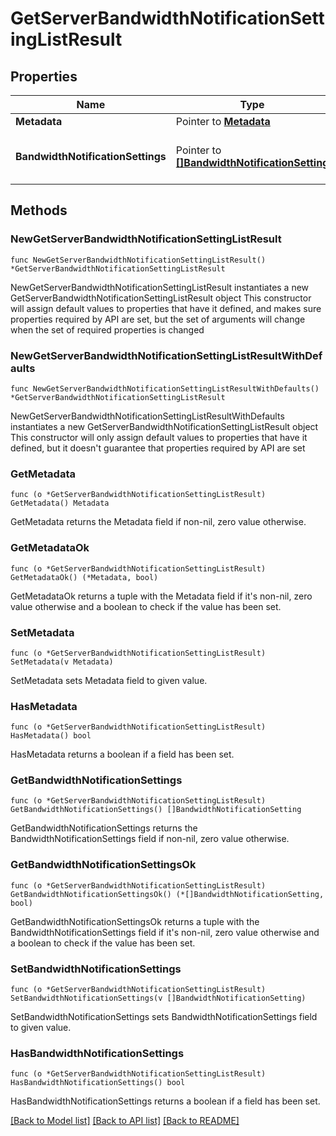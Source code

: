 # GetServerBandwidthNotificationSettingListResult

## Properties

Name | Type | Description | Notes
------------ | ------------- | ------------- | -------------
**Metadata** | Pointer to [**Metadata**](Metadata.md) |  | [optional] 
**BandwidthNotificationSettings** | Pointer to [**[]BandwidthNotificationSetting**](BandwidthNotificationSetting.md) | An array of Bandwidth Notification Settings | [optional] 

## Methods

### NewGetServerBandwidthNotificationSettingListResult

`func NewGetServerBandwidthNotificationSettingListResult() *GetServerBandwidthNotificationSettingListResult`

NewGetServerBandwidthNotificationSettingListResult instantiates a new GetServerBandwidthNotificationSettingListResult object
This constructor will assign default values to properties that have it defined,
and makes sure properties required by API are set, but the set of arguments
will change when the set of required properties is changed

### NewGetServerBandwidthNotificationSettingListResultWithDefaults

`func NewGetServerBandwidthNotificationSettingListResultWithDefaults() *GetServerBandwidthNotificationSettingListResult`

NewGetServerBandwidthNotificationSettingListResultWithDefaults instantiates a new GetServerBandwidthNotificationSettingListResult object
This constructor will only assign default values to properties that have it defined,
but it doesn't guarantee that properties required by API are set

### GetMetadata

`func (o *GetServerBandwidthNotificationSettingListResult) GetMetadata() Metadata`

GetMetadata returns the Metadata field if non-nil, zero value otherwise.

### GetMetadataOk

`func (o *GetServerBandwidthNotificationSettingListResult) GetMetadataOk() (*Metadata, bool)`

GetMetadataOk returns a tuple with the Metadata field if it's non-nil, zero value otherwise
and a boolean to check if the value has been set.

### SetMetadata

`func (o *GetServerBandwidthNotificationSettingListResult) SetMetadata(v Metadata)`

SetMetadata sets Metadata field to given value.

### HasMetadata

`func (o *GetServerBandwidthNotificationSettingListResult) HasMetadata() bool`

HasMetadata returns a boolean if a field has been set.

### GetBandwidthNotificationSettings

`func (o *GetServerBandwidthNotificationSettingListResult) GetBandwidthNotificationSettings() []BandwidthNotificationSetting`

GetBandwidthNotificationSettings returns the BandwidthNotificationSettings field if non-nil, zero value otherwise.

### GetBandwidthNotificationSettingsOk

`func (o *GetServerBandwidthNotificationSettingListResult) GetBandwidthNotificationSettingsOk() (*[]BandwidthNotificationSetting, bool)`

GetBandwidthNotificationSettingsOk returns a tuple with the BandwidthNotificationSettings field if it's non-nil, zero value otherwise
and a boolean to check if the value has been set.

### SetBandwidthNotificationSettings

`func (o *GetServerBandwidthNotificationSettingListResult) SetBandwidthNotificationSettings(v []BandwidthNotificationSetting)`

SetBandwidthNotificationSettings sets BandwidthNotificationSettings field to given value.

### HasBandwidthNotificationSettings

`func (o *GetServerBandwidthNotificationSettingListResult) HasBandwidthNotificationSettings() bool`

HasBandwidthNotificationSettings returns a boolean if a field has been set.


[[Back to Model list]](../README.md#documentation-for-models) [[Back to API list]](../README.md#documentation-for-api-endpoints) [[Back to README]](../README.md)


